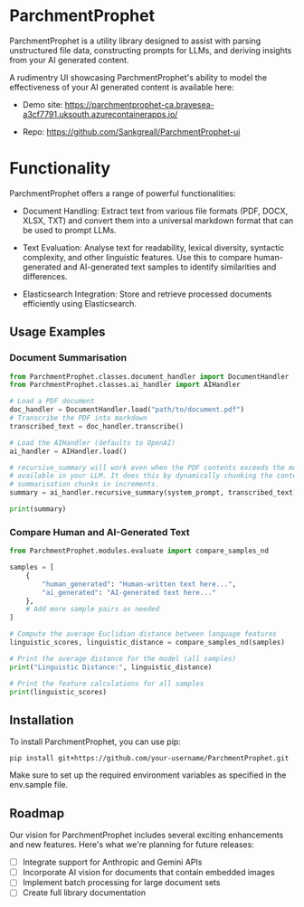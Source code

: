 # ParchmentProphet

ParchmentProphet is a utility library designed to assist with parsing unstructured file data, constructing prompts for LLMs, and deriving insights from your AI generated content. 

A rudimentry UI showcasing ParchmentProphet's ability to model the effectiveness of your AI generated content is available here:

- Demo site: https://parchmentprophet-ca.bravesea-a3cf7791.uksouth.azurecontainerapps.io/

- Repo: https://github.com/Sankgreall/ParchmentProphet-ui

# Functionality

ParchmentProphet offers a range of powerful functionalities:

- Document Handling: Extract text from various file formats (PDF, DOCX, XLSX, TXT) and convert them into a universal markdown format that can be used to prompt LLMs.

- Text Evaluation: Analyse text for readability, lexical diversity, syntactic complexity, and other linguistic features. Use this to compare human-generated and AI-generated text samples to identify similarities and differences.

- Elasticsearch Integration: Store and retrieve processed documents efficiently using Elasticsearch.

## Usage Examples

### Document Summarisation

```python 
from ParchmentProphet.classes.document_handler import DocumentHandler
from ParchmentProphet.classes.ai_handler import AIHandler

# Load a PDF document
doc_handler = DocumentHandler.load("path/to/document.pdf")
# Transcribe the PDF into markdown
transcribed_text = doc_handler.transcribe()

# Load the AIHandler (defaults to OpenAI)
ai_handler = AIHandler.load()

# recursive_summary will work even when the PDF contents exceeds the max_tokens
# available in your LLM. It does this by dynamically chunking the content and 
# summarisation chunks in increments.
summary = ai_handler.recursive_summary(system_prompt, transcribed_text)

print(summary)
```

### Compare Human and AI-Generated Text

```python
from ParchmentProphet.modules.evaluate import compare_samples_nd

samples = [
    {
        "human_generated": "Human-written text here...",
        "ai_generated": "AI-generated text here..."
    },
    # Add more sample pairs as needed
]

# Compute the average Euclidian distance between language features
linguistic_scores, linguistic_distance = compare_samples_nd(samples)

# Print the average distance for the model (all samples)
print("Linguistic Distance:", linguistic_distance)

# Print the feature calculations for all samples
print(linguistic_scores)
```

## Installation

To install ParchmentProphet, you can use pip:
```
pip install git+https://github.com/your-username/ParchmentProphet.git
```

Make sure to set up the required environment variables as specified in the env.sample file.

## Roadmap

Our vision for ParchmentProphet includes several exciting enhancements and new features. Here's what we're planning for future releases:

- [ ] Integrate support for Anthropic and Gemini APIs 
- [ ] Incorporate AI vision for documents that contain embedded images
- [ ] Implement batch processing for large document sets
- [ ] Create full library documentation